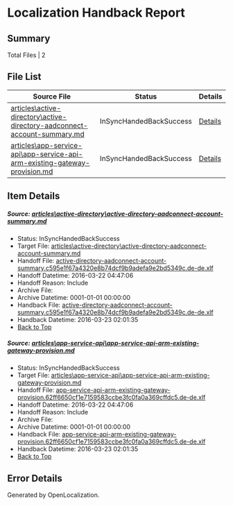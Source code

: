 # <a name='report-top'></a> Localization Handback Report

## Summary
 Total Files | 2

## File List
 Source File | Status | Details 
 ----------- | ------ | ------- 
 [articles\active-directory\active-directory-aadconnect-account-summary.md](https://github.com/OpenLocalizationTest/azuretest/blob/bfebe61979af68e9405312844cb63c9a12299ae0/articles/active-directory/active-directory-aadconnect-account-summary.md) | InSyncHandedBackSuccess | [Details](#53d37262ffab23b2220a333bfa532e771a168e4d1)
 [articles\app-service-api\app-service-api-arm-existing-gateway-provision.md](https://github.com/OpenLocalizationTest/azuretest/blob/bfebe61979af68e9405312844cb63c9a12299ae0/articles/app-service-api/app-service-api-arm-existing-gateway-provision.md) | InSyncHandedBackSuccess | [Details](#e6b9aa893e6230542d1f6eb1f76c39e74face5083676)

## Item Details
##### <a name='53d37262ffab23b2220a333bfa532e771a168e4d1'></a> Source: [articles\active-directory\active-directory-aadconnect-account-summary.md](https://github.com/OpenLocalizationTest/azuretest/blob/bfebe61979af68e9405312844cb63c9a12299ae0/articles/active-directory/active-directory-aadconnect-account-summary.md)
* Status: InSyncHandedBackSuccess
* Target File: [articles\active-directory\active-directory-aadconnect-account-summary.md](https://github.com/OpenLocalizationTestOrg/azure-content-dede-test/blob/b96d3fdf41202902bd0c14d23054ce55b92f4c6e/articles/active-directory/active-directory-aadconnect-account-summary.md)
* Handoff File: [active-directory-aadconnect-account-summary.c595e1f67a4320e8b74dcf9b9adefa9e2bd5349c.de-de.xlf](https://github.com/OpenLocalizationTest/azuretest.handoff/blob/0dd93ed852211ee129d72d411eebd21661c2ae36/ol-handoff/OpenLocalizationTestOrg/azure-content-dede-test/master/high/active-directory-aadconnect-account-summary.c595e1f67a4320e8b74dcf9b9adefa9e2bd5349c.de-de.xlf)
* Handoff Datetime: 2016-03-22 04:47:06
* Handoff Reason: Include
* Archive File: 
* Archive Datetime: 0001-01-01 00:00:00
* Handback File: [active-directory-aadconnect-account-summary.c595e1f67a4320e8b74dcf9b9adefa9e2bd5349c.de-de.xlf](https://github.com/OpenLocalizationTest/azuretest.handback/blob/5aa1e74688af9e03be5e2ea3d84c521aec78bada/ol-handback/OpenLocalizationTestOrg/azure-content-dede-test/master/high/active-directory-aadconnect-account-summary.c595e1f67a4320e8b74dcf9b9adefa9e2bd5349c.de-de.xlf)
* Handback Datetime: 2016-03-23 02:01:35
* [Back to Top](#report-top)

##### <a name='e6b9aa893e6230542d1f6eb1f76c39e74face5083676'></a> Source: [articles\app-service-api\app-service-api-arm-existing-gateway-provision.md](https://github.com/OpenLocalizationTest/azuretest/blob/bfebe61979af68e9405312844cb63c9a12299ae0/articles/app-service-api/app-service-api-arm-existing-gateway-provision.md)
* Status: InSyncHandedBackSuccess
* Target File: [articles\app-service-api\app-service-api-arm-existing-gateway-provision.md](https://github.com/OpenLocalizationTestOrg/azure-content-dede-test/blob/b96d3fdf41202902bd0c14d23054ce55b92f4c6e/articles/app-service-api/app-service-api-arm-existing-gateway-provision.md)
* Handoff File: [app-service-api-arm-existing-gateway-provision.62ff6650cf1e7159583ccbe3fc0fa0a369cffdc5.de-de.xlf](https://github.com/OpenLocalizationTest/azuretest.handoff/blob/0dd93ed852211ee129d72d411eebd21661c2ae36/ol-handoff/OpenLocalizationTestOrg/azure-content-dede-test/master/high/app-service-api-arm-existing-gateway-provision.62ff6650cf1e7159583ccbe3fc0fa0a369cffdc5.de-de.xlf)
* Handoff Datetime: 2016-03-22 04:47:06
* Handoff Reason: Include
* Archive File: 
* Archive Datetime: 0001-01-01 00:00:00
* Handback File: [app-service-api-arm-existing-gateway-provision.62ff6650cf1e7159583ccbe3fc0fa0a369cffdc5.de-de.xlf](https://github.com/OpenLocalizationTest/azuretest.handback/blob/5aa1e74688af9e03be5e2ea3d84c521aec78bada/ol-handback/OpenLocalizationTestOrg/azure-content-dede-test/master/high/app-service-api-arm-existing-gateway-provision.62ff6650cf1e7159583ccbe3fc0fa0a369cffdc5.de-de.xlf)
* Handback Datetime: 2016-03-23 02:01:35
* [Back to Top](#report-top)


## Error Details

Generated by OpenLocalization.
